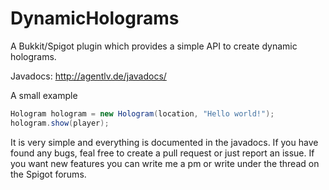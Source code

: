 # DynamicHolograms
A Bukkit/Spigot plugin which provides a simple API to create dynamic holograms.

Javadocs: http://agentlv.de/javadocs/

A small example
``` java
Hologram hologram = new Hologram(location, "Hello world!");
hologram.show(player);
```
It is very simple and everything is documented in the javadocs.
If you have found any bugs, feal free to create a pull request or just report an issue.
If you want new features you can write me a pm or write under the thread on the Spigot forums.
